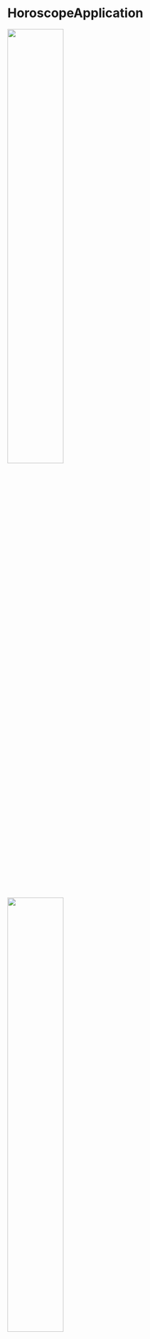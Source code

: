 # HoroscopeApplication


<img src="https://github.com/Sayranii/HoroscopeApplication/blob/main/screenshot-2021-12-30_15.28.07.979.png" width=50% height=50%>
<img src="https://i.dunya.com/storage/files/images/2023/12/14/harry-potter-mqvr_cover.jpg" width=50% height=50%>

<img src="https://github.com/Sayranii/HoroscopeApplication/blob/main/screenshot-2021-12-30_15.28.15.557.png" width=50% height=50%>
<img src="https://github.com/Sayranii/HoroscopeApplication/blob/main/screenshot-2021-12-30_15.28.31.325.png" width=50% height=50%>

